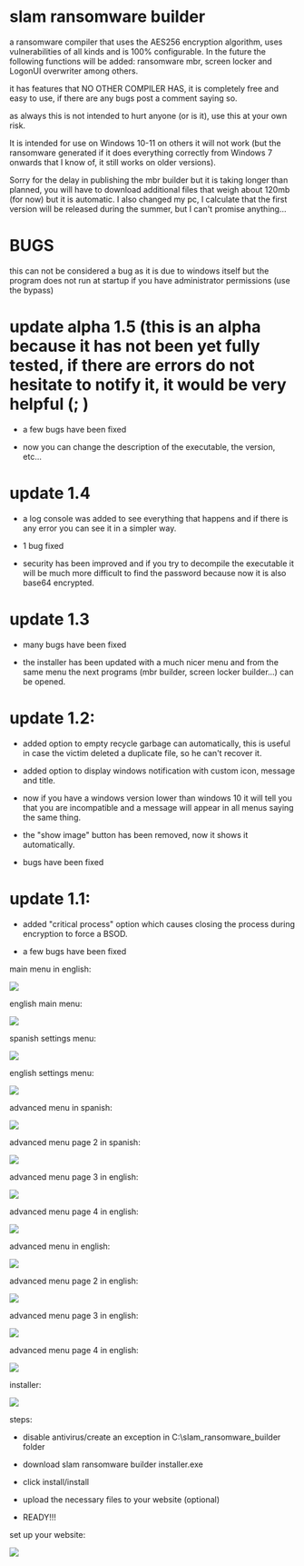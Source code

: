 # slam ransomware builder
 a ransomware compiler that uses the AES256 encryption algorithm, uses vulnerabilities of all kinds and is 100% configurable. In the future the following functions will be added: ransomware mbr, screen locker and LogonUI overwriter among others.
 
 it has features that NO OTHER COMPILER HAS, it is completely free and easy to use, if there are any bugs post a comment saying so.
 
 as always this is not intended to hurt anyone (or is it), use this at your own risk.

 It is intended for use on Windows 10-11 on others it will not work (but the ransomware generated if it does everything correctly from Windows 7 onwards that I know of, it still works on older versions).

 Sorry for the delay in publishing the mbr builder but it is taking longer than planned, you will have to download additional files that weigh about 120mb (for now) but it is automatic. I also changed my pc, I calculate that the first version will be released during the summer, but I can't promise anything...

# BUGS

this can not be considered a bug as it is due to windows itself but the program does not run at startup if you have administrator permissions (use the bypass)

# update alpha 1.5 (this is an alpha because it has not been yet fully tested, if there are errors do not hesitate to notify it, it would be very helpful (; )
 - a few bugs have been fixed

 - now you can change the description of the executable, the version, etc...
 
 # update 1.4
 - a log console was added to see everything that happens and if there is any error you can see it in a simpler way.

 - 1 bug fixed

 - security has been improved and if you try to decompile the executable it will be much more difficult to find the password because now it is also base64 encrypted.
 
 # update 1.3
 - many bugs have been fixed

 - the installer has been updated with a much nicer menu and from the same menu the next programs (mbr builder, screen locker builder...) can be opened.

# update 1.2:
 - added option to empty recycle garbage can automatically, this is useful in case the victim deleted a duplicate file, so he can't recover it.

 - added option to display windows notification with custom icon, message and title.

 - now if you have a windows version lower than windows 10 it will tell you that you are incompatible and a message will appear in all menus saying the same thing.

 - the "show image" button has been removed, now it shows it automatically.

 - bugs have been fixed

# update 1.1:
 - added "critical process" option which causes closing the process during encryption to force a BSOD.

 - a few bugs have been fixed
 
 main menu in english:
 
  ![](https://github.com/AnderMoralDiaz/slam-ransomware-builder/blob/main/principal%20espa.png?raw=true)

 english main menu:
 
 ![](https://github.com/AnderMoralDiaz/slam-ransomware-builder/blob/main/principal%20ingl.png?raw=true)
 
 spanish settings menu:
 
 ![](https://github.com/AnderMoralDiaz/slam-ransomware-builder/blob/main/ajustes%20es.png?raw=true)

 english settings menu:
 
 ![](https://github.com/AnderMoralDiaz/slam-ransomware-builder/blob/main/ajustes%20in.png?raw=true)
 
 advanced menu in spanish:
 
  ![](https://github.com/AnderMoralDiaz/slam-ransomware-builder/blob/main/avanzado%20esp.png?raw=true)

 advanced menu page 2 in spanish:
 
 ![](https://github.com/AnderMoralDiaz/slam-ransomware-builder/blob/main/avanzado%20esp%202.png?raw=true)
 
 advanced menu page 3 in english:
 
 ![](https://github.com/AnderMoralDiaz/slam-ransomware-builder/blob/main/avanzado%20esp%203.png?raw=true)

 advanced menu page 4 in english:
 
 ![](https://github.com/AnderMoralDiaz/slam-ransomware-builder/blob/main/avanzado%20esp%204.png?raw=true)

 advanced menu in english:
 
  ![](https://github.com/AnderMoralDiaz/slam-ransomware-builder/blob/main/avanzado%20ing.png?raw=true)

 advanced menu page 2 in english:
 
 ![](https://github.com/AnderMoralDiaz/slam-ransomware-builder/blob/main/avanzado%20ing%202.png?raw=true)
 
 advanced menu page 3 in english:
 
 ![](https://github.com/AnderMoralDiaz/slam-ransomware-builder/blob/main/avanzado%20ing%203.png?raw=true)
 
 advanced menu page 4 in english:
 
 ![](https://github.com/AnderMoralDiaz/slam-ransomware-builder/blob/main/avanzado%20ing%204.png?raw=true)
 
 installer:
 
 ![](https://github.com/AnderMoralDiaz/slam-ransomware-builder/blob/main/installer.png?raw=true)
 
 steps:
 - disable antivirus/create an exception in C:\slam_ransomware_builder folder
 
 - download slam ransomware builder installer.exe

- click install/install

- upload the necessary files to your website (optional)

- READY!!!

set up your website:

 ![](https://github.com/AnderMoralDiaz/slam-ransomware-builder/blob/main/1.gif?raw=true)
